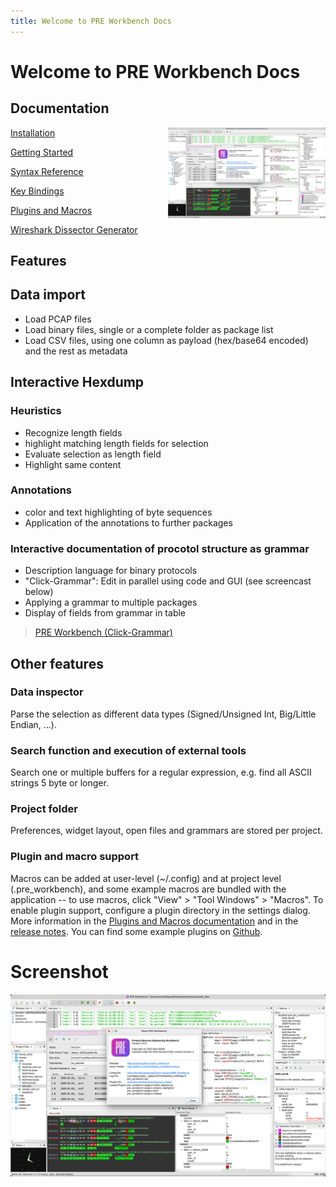 ```yaml
---
title: Welcome to PRE Workbench Docs
---
```


# Welcome to PRE Workbench Docs

## Documentation
<a href="#screenshot"><img src="images/app-screenshot.png" style="width: 50%; float:right"></a>

[Installation](install)

[Getting Started](getting-started)

[Syntax Reference](syntax-reference)

[Key Bindings](key-bindings)

[Plugins and Macros](extending)

[Wireshark Dissector Generator](code-generation)


## Features


## Data import
- Load PCAP files
- Load binary files, single or a complete folder as package list
- Load CSV files, using one column as payload (hex/base64 encoded) and the rest as metadata

## Interactive Hexdump
### Heuristics
- Recognize length fields
- highlight matching length fields for selection
- Evaluate selection as length field
- Highlight same content

### Annotations
- color and text highlighting of byte sequences
- Application of the annotations to further packages

### Interactive documentation of procotol structure as grammar
- Description language for binary protocols
- "Click-Grammar": Edit in parallel using code and GUI (see screencast below)
- Applying a grammar to multiple packages
- Display of fields from grammar in table

<blockquote class="imgur-embed-pub" lang="en" data-id="a/1t0hMp8"  ><a href="//imgur.com/a/1t0hMp8">PRE Workbench (Click-Grammar)</a></blockquote><script async src="//s.imgur.com/min/embed.js" charset="utf-8"></script>


## Other features
### Data inspector
Parse the selection as different data types (Signed/Unsigned Int, Big/Little Endian, ...).

### Search function and execution of external tools
Search one or multiple buffers for a regular expression, e.g. find all ASCII strings 5 byte or longer.

### Project folder
Preferences, widget layout, open files and grammars are stored per project.

### Plugin and macro support
Macros can be added at user-level (~/.config) and at project level (.pre_workbench), and some example macros are
bundled with the application -- to use macros, click "View" > "Tool Windows" > "Macros".
To enable plugin support, configure a plugin directory in the settings dialog. More information in the
[Plugins and Macros documentation](extending) and in the
[release notes](https://github.com/luelista/pre_workbench/releases/tag/0.7.8).
You can find some example plugins on [Github](https://github.com/luelista/prewb_example_plugins).

# Screenshot
![Screenshot](images/app-screenshot.png)
